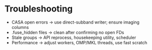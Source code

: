 # Troubleshooting

- CASA open errors → use direct-subband writer; ensure imaging columns
- .fuse_hidden files → clean after confirming no open FDs
- Stale groups → API reprocess, housekeeping utility, scheduler
- Performance → adjust workers, OMP/MKL threads, use fast scratch

